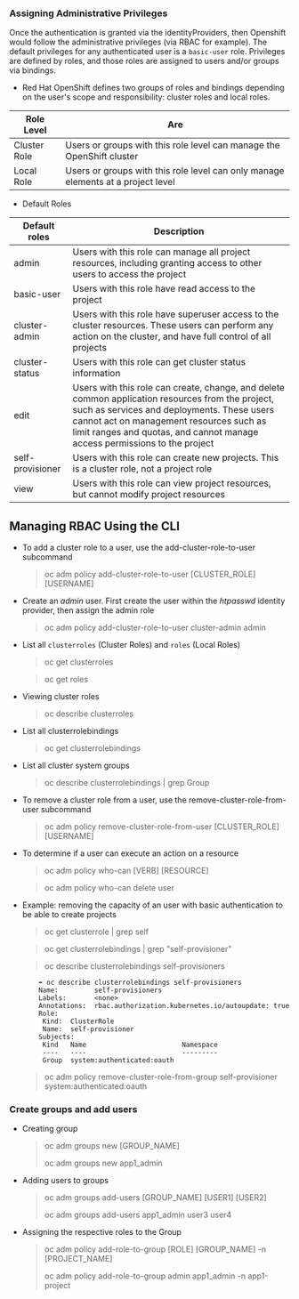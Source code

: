 ### Assigning Administrative Privileges

Once the authentication is granted via the identityProviders, then Openshift would follow the administrative privileges (via RBAC for example). The default privileges for any authenticated user is a `basic-user` role. Privileges are defined by roles, and those roles are assigned to users and/or groups via bindings.

- Red Hat OpenShift defines two groups of roles and bindings depending on the user's scope and responsibility: cluster roles and local roles.

| Role Level | Are |
|-|-|
| Cluster Role | Users or groups with this role level can manage the OpenShift cluster |
| Local Role | Users or groups with this role level can only manage elements at a project level |

- Default Roles

|Default roles|Description|
|-|-|
|admin|Users with this role can manage all project resources, including granting access to other users to access the project|
|basic-user|Users with this role have read access to the project|
|cluster-admin|Users with this role have superuser access to the cluster resources. These users can perform any action on the cluster, and have full control of all projects|
|cluster-status|Users with this role can get cluster status information|
|edit|Users with this role can create, change, and delete common application resources from the project, such as services and deployments. These users cannot act on management resources such as limit ranges and quotas, and cannot manage access permissions to the project|
|self-provisioner|Users with this role can create new projects. This is a cluster role, not a project role|
|view|Users with this role can view project resources, but cannot modify project resources|

## Managing RBAC Using the CLI

- To add a cluster role to a user, use the add-cluster-role-to-user subcommand
    > oc adm policy add-cluster-role-to-user [CLUSTER_ROLE] [USERNAME]

- Create an *admin* user. First create the user within the *htpasswd* identity provider, then assign the admin role
    > oc adm policy add-cluster-role-to-user cluster-admin admin

- List all `clusterroles` (Cluster Roles) and `roles` (Local Roles)
    > oc get clusterroles
    >

    > oc get roles
    >       

- Viewing cluster roles
    > oc describe clusterroles

- List all clusterrolebindings
    > oc get clusterrolebindings

- List all cluster system groups
    > oc describe clusterrolebindings | grep Group

- To remove a cluster role from a user, use the remove-cluster-role-from-user subcommand
    > oc adm policy remove-cluster-role-from-user [CLUSTER_ROLE] [USERNAME]

-  To determine if a user can execute an action on a resource
    > oc adm policy who-can [VERB] [RESOURCE]
    >

    > oc adm policy who-can delete user
    >

- Example: removing the capacity of an user with basic authentication to be able to create projects
    > oc get clusterrole | grep self
    >

    > oc get clusterrolebindings | grep "self-provisioner"
    >

    > oc describe clusterrolebindings self-provisioners
    >

          ➡ oc describe clusterrolebindings self-provisioners
          Name:         self-provisioners
          Labels:       <none>
          Annotations:  rbac.authorization.kubernetes.io/autoupdate: true
          Role:
           Kind:  ClusterRole
           Name:  self-provisioner
          Subjects:
           Kind   Name                        Namespace
           ----   ----                        ---------
           Group  system:authenticated:oauth

    > oc adm policy remove-cluster-role-from-group self-provisioner system:authenticated:oauth
    >

### Create groups and add users

- Creating group
  > oc adm groups new [GROUP_NAME]
  >
  > oc adm groups new app1_admin

- Adding users to groups
  > oc adm groups add-users [GROUP_NAME] [USER1] [USER2]
  >
  > oc adm groups add-users app1_admin user3 user4

- Assigning the respective roles to the Group
  > oc adm policy add-role-to-group [ROLE] [GROUP_NAME] -n [PROJECT_NAME]
  >
  > oc adm policy add-role-to-group admin app1_admin -n app1-project
